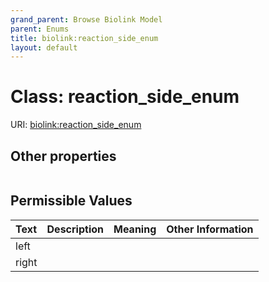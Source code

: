 ```yaml
---
grand_parent: Browse Biolink Model
parent: Enums
title: biolink:reaction_side_enum
layout: default
---
```


# Class: reaction_side_enum




URI: [biolink:reaction_side_enum](https://w3id.org/biolink/vocab/reaction_side_enum)


## Other properties

|  |  |  |
| --- | --- | --- |

## Permissible Values

| Text | Description | Meaning | Other Information |
| :--- | :---: | :---: | ---: |
| left |  |  |  |
| right |  |  |  |

